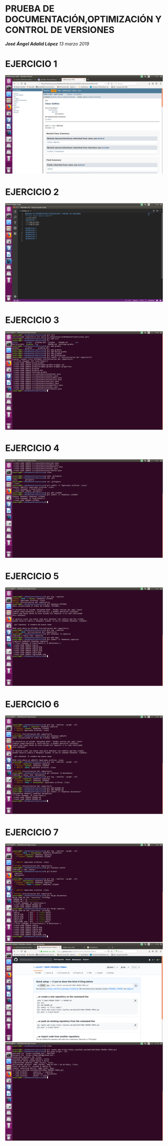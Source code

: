 # PRUEBA DE DOCUMENTACIÓN,OPTIMIZACIÓN Y CONTROL DE VERSIONES
***José Ángel Adalid López***
*13 marzo 2019*
# EJERCICIO 1
![](img/1b.png)
# EJERCICIO 2
![](img/2a.png)
# EJERCICIO 3
![](img/3a.png)
# EJERCICIO 4
![](img/4.png)
# EJERCICIO 5
![](img/5.png)
# EJERCICIO 6
![](img/6.png)
# EJERCICIO 7
![](img/7a.png)
![](img/7b.png)
![](img/7c.png)
